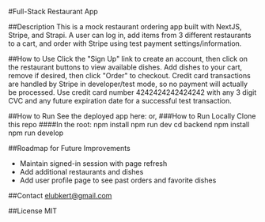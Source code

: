 #Full-Stack Restaurant App

##Description
This is a mock restaurant ordering app built with NextJS, Stripe, and Strapi. A user can log in, add items from 3 different restaurants to a cart, and order with Stripe using test payment settings/information.

##How to Use
Click the "Sign Up" link to create an account, then click on the restaurant buttons to view available dishes. Add dishes to your cart, remove if desired, then click "Order" to checkout. Credit card transactions are handled by Stripe in developer/test mode, so no payment will actually be processed. Use credit card number 4242424242424242 with any 3 digit CVC and any future expiration date for a successful test transaction.

##How to Run
See the deployed app here:
or, 
###How to Run Locally
Clone this repo
####In the root:
npm install
npm run dev
cd backend
npm install
npm run develop

##Roadmap for Future Improvements
- Maintain signed-in session with page refresh
- Add additional restaurants and dishes
- Add user profile page to see past orders and favorite dishes

##Contact
elubkert@gmail.com

##License
MIT


